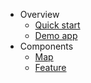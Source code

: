 * Overview
  - [Quick start](quickstart.md)
  - [Demo app](demo.md)
* Components
  - [Map](component/map.md)
  - [Feature](component/feature.md)
